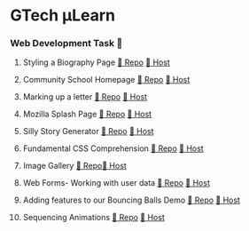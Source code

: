 # GTech µLearn

### Web Development Task :checkered_flag:

1. Styling a Biography Page
   [:file_folder: Repo](https://github.com/NayanUnni95/GTech-MuLearn/tree/master/WebDevTask/Biography-page) [:satellite: Host](https://nayanunni95.github.io/GTech-MuLearn/WebDevTask/Biography-page/)

2. Community School Homepage
   [:file_folder: Repo](https://github.com/NayanUnni95/GTech-MuLearn/tree/master/WebDevTask/Community-School-Homepage) [:satellite: Host](https://nayanunni95.github.io/GTech-MuLearn/WebDevTask/Community-School-Homepage/)

3. Marking up a letter
   [:file_folder: Repo](https://github.com/NayanUnni95/GTech-MuLearn/tree/master/WebDevTask/Marking-up-a-letter) [:satellite: Host](https://nayanunni95.github.io/GTech-MuLearn/WebDevTask/Marking-up-a-letter/)

4. Mozilla Splash Page
   [:file_folder: Repo](https://github.com/NayanUnni95/GTech-MuLearn/tree/master/WebDevTask/Mozilla-Splash-Page) [:satellite: Host](https://nayanunni95.github.io/GTech-MuLearn/WebDevTask/Mozilla-Splash-Page/)

5. Silly Story Generator
   [:file_folder: Repo](https://github.com/NayanUnni95/GTech-MuLearn/tree/master/WebDevTask/Silly-Story-Generator) [:satellite: Host](https://nayanunni95.github.io/GTech-MuLearn/WebDevTask/Silly-Story-Generator/)

6. Fundamental CSS Comprehension
   [:file_folder: Repo](https://github.com/NayanUnni95/GTech-MuLearn/tree/master/WebDevTask/Web-fundamentalCSS) [:satellite: Host](https://nayanunni95.github.io/GTech-MuLearn/WebDevTask/Web-fundamentalCSS/)

7. Image Gallery
   [:file_folder: Repo](https://github.com/NayanUnni95/GTech-MuLearn/tree/master/WebDevTask/mulearn_image_gallery)[:satellite: Host](https://nayanunni95.github.io/GTech-MuLearn/WebDevTask/mulearn_image_gallery/)

8. Web Forms- Working with user data
   [:file_folder: Repo](https://github.com/NayanUnni95/GTech-MuLearn/tree/master/WebDevTask/web-forms) [:satellite: Host](https://nayanunni95.github.io/GTech-MuLearn/WebDevTask/web-forms/)

9. Adding features to our Bouncing Balls Demo
   [:file_folder: Repo](https://github.com/NayanUnni95/GTech-MuLearn/tree/master/WebDevTask/bouncingballs) [:satellite: Host](https://nayanunni95.github.io/GTech-MuLearn/WebDevTask/bouncingballs/)

10. Sequencing Animations
    [:file_folder: Repo](https://github.com/NayanUnni95/GTech-MuLearn/tree/master/WebDevTask/SequencingAnimation) [:satellite: Host](https://nayanunni95.github.io/GTech-MuLearn/WebDevTask/SequencingAnimation/)
